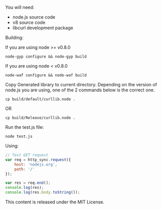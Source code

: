You will need:

* node.js source code
* v8 source code
* libcurl development package

Building:

If you are using node >= v0.8.0

    node-gyp configure && node-gyp build

If you are using node < v0.8.0

    node-waf configure && node-waf build

Copy Generated library to current directory. Depending on the version of node.js you are using, one of the 2 commands below is the correct one.

    cp build/default/curllib.node .

OR

    cp build/Release/curllib.node .

Run the test.js file:

    node test.js

Using:

```javascript
// Test GET request
var req = http_sync.request({
    host: 'nodejs.org', 
    path: '/'
});

var res = req.end();
console.log(res);
console.log(res.body.toString());
```

This content is released under the MIT License.
